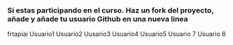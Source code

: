 ### Si estas participando en el curso. Haz un fork del proyecto, añade  y añade tu usuario Github en una nueva linea

frtapiai
Usuario1
Usuario2
Uusario3
Usuario4
Usuario5
Usuario 7
Usuario 8
